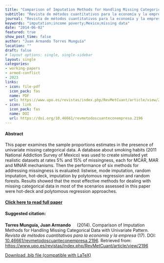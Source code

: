 ```yaml
---
title: "Comparison of Imputation Methods for Handling Missing Categorical Data with Univariate Pattern"
subtitle: "Revista de métodos cuantitativos para la economía y la empresa" 
journal: "Revista de métodos cuantitativos para la economía y la empresa" 
keywords: "imputation;income poverty;Mexico;missing data" 
date: "2014-06-02"
featured: true
show_post_time: false
author: "Juan Armando Torres Munguía"
location: ""
draft: false
# layout options: single, single-sidebar
layout: single
categories:
- working-papers
- armed-conflict
- 2023
links:
- icon: file-pdf
  icon_pack: fas
  name: PDF
  url: https://www.upo.es/revistas/index.php/RevMetCuant/article/view/2196/1763
- icon: link
  icon_pack: fas
  name: DOI
  url: https://doi.org/10.46661/revmetodoscuanteconempresa.2196
---
```




<h4> Abstract </h4>
<p> This paper examines the sample proportions estimates in the presence of univariate missing categorical data. A database about smoking habits (2011 National Addiction Survey of Mexico) was used to create simulated yet realistic datasets at rates 5% and 15% of missingness, each for MCAR, MAR and MNAR mechanisms. Then the performance of six methods for addressing missingness is evaluated: listwise, mode imputation, random imputation, hot-deck, imputation by polytomous regression and random forests. Results showed that the most effective methods for dealing with missing categorical data in most of the scenarios assessed in this paper were hot-deck and polytomous regression approaches. </p>

<h4> <a href="https://www.upo.es/revistas/index.php/RevMetCuant/article/view/2196" target="_blank"> Click here to read full paper </a></h4>

<h4>Suggested citation: </h4>
<p><b>Torres Munguía, Juan Armando<a href="https://orcid.org/0000-0003-3432-6941"><img src="https://fontawesome.com/icons/orcid?f=brands&s=solid" height="16" width="16" ></a></b> (2014). Comparison of Imputation Methods for Handling Missing Categorical Data with Univariate Pattern. <i>Revista de métodos cuantitativos para la economía y la empresa</i> (17). DOI: <a href="https://www.upo.es/revistas/index.php/RevMetCuant/article/view/2196" target="_blank">10.46661/revmetodoscuanteconempresa.2196</a>. Retrieved from: <a href="https://www.upo.es/revistas/index.php/RevMetCuant/article/view/2196" target="_blank">https://www.upo.es/revistas/index.php/RevMetCuant/article/view/2196</a></p>

<a href="cite.bib" download="cite.bib" class="button"> Download .bib file (compatible with LaTeX) </a>
